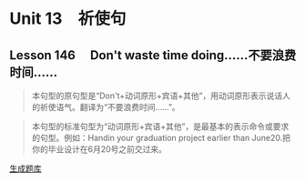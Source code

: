 ﻿ # Unit 13　祈使句
 ## Lesson 146　    Don't waste time doing……不要浪费时间……
 
> 本句型的原句型是“Don't+动词原形+宾语+其他”，用动词原形表示说话人的祈使语气。翻译为“不要浪费时间……”。

> 本句型的标准句型为“动词原形+宾语+其他”，是最基本的表示命令或要求的句型。例如：Handin your graduation project earlier than June20.把你的毕业设计在6月20号之前交过来。


 [生成题库](./sentence/f146.json)